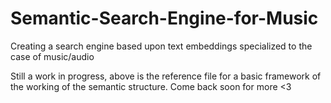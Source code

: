 # Semantic-Search-Engine-for-Music
Creating a search engine based upon text embeddings specialized to the case of music/audio


Still a work in progress, above is the reference file for a basic framework of the working of the semantic structure. Come back soon for more <3
